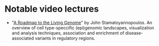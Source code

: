 # Notable video lectures

- "[A Roadmap to the Living Genome](https://videocast.nih.gov/summary.asp?Live=12792&bhcp=1)" by John Stamatoyannopoulos. An overview of cell type-speccific (epi)genomic landscapes, visualization and analysis techniques, association and enrichment of disease-associated variants in regulatory regions.